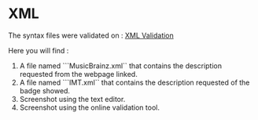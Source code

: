 # XML

The syntax files were validated on : [XML Validation](https://www.xmlvalidation.com/)

Here you will find : 

1. A file named ```MusicBrainz.xml`` that contains the description requested from the webpage linked.
2. A file named ```IMT.xml`` that contains the description requested of the badge showed.
3. Screenshot using the text editor.
4. Screenshot using the online validation tool.


